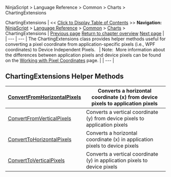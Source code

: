 ﻿
NinjaScript \> Language Reference \> Common \> Charts \> ChartingExtensions

ChartingExtensions
| \<\< [Click to Display Table of Contents](chartingextensions.md) \>\> **Navigation:**     [NinjaScript](ninjascript-1.md) \> [Language Reference](language_reference_wip-1.md) \> [Common](common-1.md) \> [Charts](chart-1.md) \> ChartingExtensions | [Previous page](timepainted-1.md) [Return to chapter overview](chart-1.md) [Next page](convertfromhorizontalpixels-1.md) |
| --- | --- |
The ChartingExtensions class provides helper methods useful for converting a pixel coordinate from application\-specific pixels (i.e., WPF coordinates) to Device Independent Pixels. 
 
| Note:  More information about the differences between application pixels and device pixels can be found on the [Working with Pixel Coordinates](working_with_pixel_coordinates-1.md) page. |
| --- |

## 
## 
## ChartingExtensions Helper Methods
| [ConvertFromHorizontalPixels](convertfromhorizontalpixels-1.md) | Converts a horizontal coordinate (x) from device pixels to application pixels |
| --- | --- |
| [ConvertFromVerticalPixels](convertfromverticalpixels-1.md) | Converts a vertical coordinate (y) from device pixels to application pixels |
| [ConvertToHorizontalPixels](converttohorizontalpixels-1.md) | Converts a horizontal coordinate (x) in application pixels to device pixels |
| [ConvertToVerticalPixels](converttoverticalpixels2-1.md) | Converts a vertical coordinate (y) in application pixels to device pixels |
